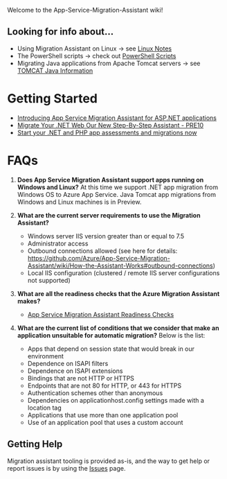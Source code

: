 Welcome to the App-Service-Migration-Assistant wiki!

## Looking for info about...

* Using Migration Assistant on Linux -> see [Linux Notes](https://github.com/Azure/App-Service-Migration-Assistant/wiki/Linux-Notes)
* The PowerShell scripts -> check out [PowerShell Scripts](https://github.com/Azure/App-Service-Migration-Assistant/wiki/PowerShell-Scripts)
* Migrating Java applications from Apache Tomcat servers -> see [TOMCAT Java Information](https://github.com/Azure/App-Service-Migration-Assistant/wiki/TOMCAT-Java-Information)

# Getting Started
* [Introducing App Service Migration Assistant for ASP.NET applications](https://azure.microsoft.com/en-us/blog/introducing-the-app-service-migration-assistant-for-asp-net-applications/?utm_source=t.co&utm_medium=referral)
* [Migrate Your .NET Web Our New Step-By-Step Assistant - PRE10](https://www.youtube.com/watch?v=KYwPVok3-qI)
* [Start your .NET and PHP app assessments and migrations now](https://appmigration.microsoft.com)

# FAQs
1. **Does App Service Migration Assistant support apps running on Windows and Linux?**
    At this time we support .NET app migration from Windows OS to Azure App Service. Java Tomcat app migrations from Windows and Linux machines is in Preview.

2. **What are the current server requirements to use the Migration Assistant?**
    * Windows server IIS version greater than or equal to 7.5
    * Administrator access
    * Outbound connections allowed (see here for details: https://github.com/Azure/App-Service-Migration-Assistant/wiki/How-the-Assistant-Works#outbound-connections)
    * Local IIS configuration (clustered / remote IIS server configurations not supported)

3.  **What are all the readiness checks that the Azure Migration Assistant makes?**
    * [App Service Migration Assistant Readiness Checks](https://github.com/Azure/App-Service-Migration-Assistant/wiki/Readiness-Checks)
   
4. **What are the current list of conditions that we consider that make an application unsuitable for automatic migration?**
    Below is the list: 
    * Apps that depend on session state that would break in our environment
    * Dependence on ISAPI filters
    * Dependence on ISAPI extensions
    * Bindings that are not HTTP or HTTPS
    * Endpoints that are not 80 for HTTP, or 443 for HTTPS
    * Authentication schemes other than anonymous
    * Dependencies on applicationhost.config settings made with a location tag
    * Applications that use more than one application pool
    * Use of an application pool that uses a custom account

## Getting Help
Migration assistant tooling is provided as-is, and the way to get help or report issues is by using the [Issues](https://github.com/Azure/App-Service-Migration-Assistant/issues) page.